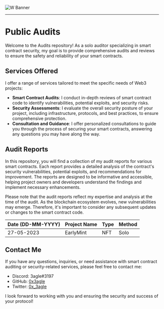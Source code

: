 ![W Banner](https://github.com/0x3agle/audits/assets/91771249/af9f040c-e889-42c2-9bae-3b71959025a1)

---
# Public Audits
Welcome to the Audits repository! As a solo auditor specializing in smart contract security, my goal is to provide comprehensive audits and reviews to ensure the safety and reliability of your smart contracts.

## Services Offered

I offer a range of services tailored to meet the specific needs of Web3 projects:

- **Smart Contract Audits**: I conduct in-depth reviews of smart contract code to identify vulnerabilities, potential exploits, and security risks.
- **Security Assessments**: I evaluate the overall security posture of your project, including infrastructure, protocols, and best practices, to ensure comprehensive protection.
- **Consultation and Guidance**: I offer personalized consultations to guide you through the process of securing your smart contracts, answering any questions you may have along the way.

## Audit Reports

In this repository, you will find a collection of my audit reports for various smart contracts. Each report provides a detailed analysis of the contract's security vulnerabilities, potential exploits, and recommendations for improvement. The reports are designed to be informative and accessible, helping project owners and developers understand the findings and implement necessary enhancements.

Please note that the audit reports reflect my expertise and analysis at the time of the audit. As the blockchain ecosystem evolves, new vulnerabilities may emerge. Therefore, it's important to consider any subsequent updates or changes to the smart contract code.

|Date (DD-MM-YYYY)|Project Name|Type|Method|
|---|---|---|---|
|27-05-2023|EarlyMint|NFT|Solo|

## Contact Me

If you have any questions, inquiries, or need assistance with smart contract auditing or security-related services, please feel free to contact me:

- Discord: 3agle#3197
- GitHub: [0x3agle](https://github.com/0x3agle)
- Twitter: [0x_3agle](https://twitter.com/0x_3agle)

I look forward to working with you and ensuring the security and success of your protocol!

